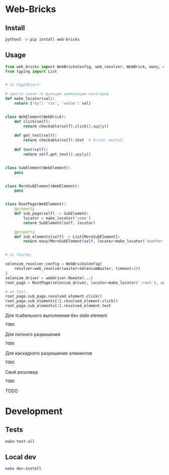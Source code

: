 # Web-Bricks

## Install

```bash
python3 -m pip install web-bricks
```

## Usage

```python
from web_bricks import WebBricksConfig, web_resolver, WebBrick, many, checkable
from typing import List


# at PageObject:

# просто какая то функция композиции локаторов
def make_locator(val):
    return {'by': 'css', 'value': val}


class WebElement(WebBrick):
    def click(self):
        return checkable(self).click().apply()
    
    def get_text(self):
        return checkable(self).text  # driver method
    
    def text(self):
        return self.get_text().apply()


class SubElement(WebElement):
    pass


class MoreSubElement(WebElement):
    pass


class RootPage(WebElement):
    @property
    def sub_page(self) -> SubElement:
        locator = make_locator('some')
        return SubElement(self, locator)

    @property
    def sub_elements(self) -> List[MoreSubElement]:
        return many(MoreSubElement(self, locator=make_locator('another')))


# at TearUp:

selenium_resolver_config = WebBricksConfig(
    resolver=web_resolver(waiter=SeleniumWaiter, timeout=10)
)
selenium_driver = webdriver.Remote(...)
root_page = RootPage(selenium_driver, locator=make_locator(':root'), config=selenium_resolver_config)

# at Test:
root_page.sub_page.resolved_element.click()
root_page.sub_elements[1].resolved_element.click()
root_page.sub_elements[1].resolved_element.text
```

Для тсабильного выполнения без stale element
```python
TODO
```

Для полного разрешения
```python
TODO
```

Для каскадного разрешения элементов
```python
TODO
```

Свой резолвер
```python
TODO
```

TODO
# Development

## Tests

```bash
make test-all
```

## Local dev
```bash
make dev-install
```
